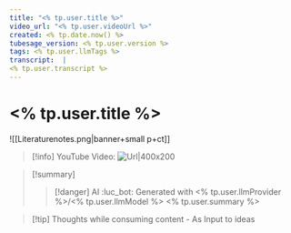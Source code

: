 ```yaml
---
title: "<% tp.user.title %>"
video_url: "<% tp.user.videoUrl %>"
created: <% tp.date.now() %>
tubesage_version: <% tp.user.version %>
tags: <% tp.user.llmTags %>
transcript:  |
<% tp.user.transcript %>
---
```


# <% tp.user.title %>
![[Literaturenotes.png|banner+small p+ct]]

> [!info] YouTube Video:
> ![Url|400x200](<% tp.user.videoUrl %>)

>[!summary]
>>[!danger] AI :luc_bot: Generated with <% tp.user.llmProvider %>/<% tp.user.llmModel %>
>> <% tp.user.summary %> 

>[!tip] Thoughts while consuming content - As Input to ideas